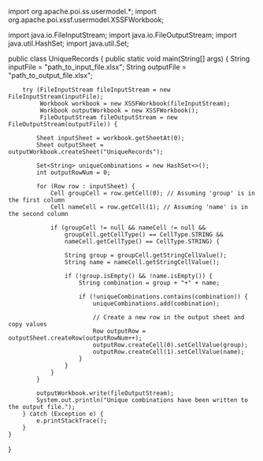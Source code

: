 import org.apache.poi.ss.usermodel.*;
import org.apache.poi.xssf.usermodel.XSSFWorkbook;

import java.io.FileInputStream;
import java.io.FileOutputStream;
import java.util.HashSet;
import java.util.Set;

public class UniqueRecords {
    public static void main(String[] args) {
        String inputFile = "path_to_input_file.xlsx";
        String outputFile = "path_to_output_file.xlsx";

        try (FileInputStream fileInputStream = new FileInputStream(inputFile);
             Workbook workbook = new XSSFWorkbook(fileInputStream);
             Workbook outputWorkbook = new XSSFWorkbook();
             FileOutputStream fileOutputStream = new FileOutputStream(outputFile)) {

            Sheet inputSheet = workbook.getSheetAt(0);
            Sheet outputSheet = outputWorkbook.createSheet("UniqueRecords");

            Set<String> uniqueCombinations = new HashSet<>();
            int outputRowNum = 0;

            for (Row row : inputSheet) {
                Cell groupCell = row.getCell(0); // Assuming 'group' is in the first column
                Cell nameCell = row.getCell(1); // Assuming 'name' is in the second column

                if (groupCell != null && nameCell != null && 
                    groupCell.getCellType() == CellType.STRING && 
                    nameCell.getCellType() == CellType.STRING) {

                    String group = groupCell.getStringCellValue();
                    String name = nameCell.getStringCellValue();

                    if (!group.isEmpty() && !name.isEmpty()) {
                        String combination = group + "+" + name;

                        if (!uniqueCombinations.contains(combination)) {
                            uniqueCombinations.add(combination);

                            // Create a new row in the output sheet and copy values
                            Row outputRow = outputSheet.createRow(outputRowNum++);
                            outputRow.createCell(0).setCellValue(group);
                            outputRow.createCell(1).setCellValue(name);
                        }
                    }
                }
            }

            outputWorkbook.write(fileOutputStream);
            System.out.println("Unique combinations have been written to the output file.");
        } catch (Exception e) {
            e.printStackTrace();
        }
    }
}
